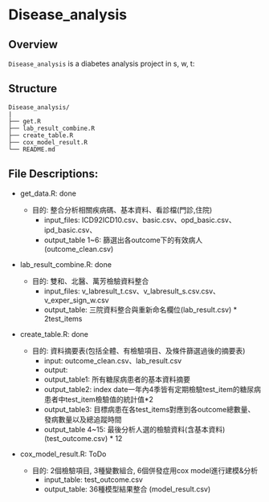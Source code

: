 # Disease_analysis

## Overview
`Disease_analysis` is a diabetes analysis project in s, w, t:

## Structure

```
Disease_analysis/
|
├── get.R 
├── lab_result_combine.R
├── create_table.R
├── cox_model_result.R
└── README.md
```

## File Descriptions:

- get_data.R: done
  - 目的: 整合分析相關疾病碼、基本資料、看診檔(門診,住院)
    - input_files: ICD92ICD10.csv、basic.csv、opd_basic.csv、ipd_basic.csv、
    - output_table 1~6: 篩選出各outcome下的有效病人(outcome_clean.csv)

- lab_result_combine.R: done
  - 目的: 雙和、北醫、萬芳檢驗資料整合
    - input_files: v_labresult_t.csv、v_labresult_s.csv.csv、v_exper_sign_w.csv
    - output_table: 三院資料整合與重新命名欄位(lab_result.csv) * 2test_items

- create_table.R: done
  - 目的: 資料摘要表(包括全體、有檢驗項目、及條件篩選過後的摘要表)
    - input: outcome_clean.csv、lab_result.csv
    - output: 
    - output_table1: 所有糖尿病患者的基本資料摘要
    - output_table2: index date一年內4季皆有定期檢驗test_item的糖尿病患者中test_item檢驗值的統計值*2
    - output_table3: 目標病患在各test_items對應到各outcome總數量、發病數量以及總追蹤時間
    - output_table 4~15: 最後分析人選的檢驗資料(含基本資料) (test_outcome.csv) * 12 

- cox_model_result.R: ToDo
  - 目的: 2個檢驗項目, 3種變數組合, 6個併發症用cox model進行建模&分析 
    - input_table: test_outcome.csv
    - output_table: 36種模型結果整合 (model_result.csv)

